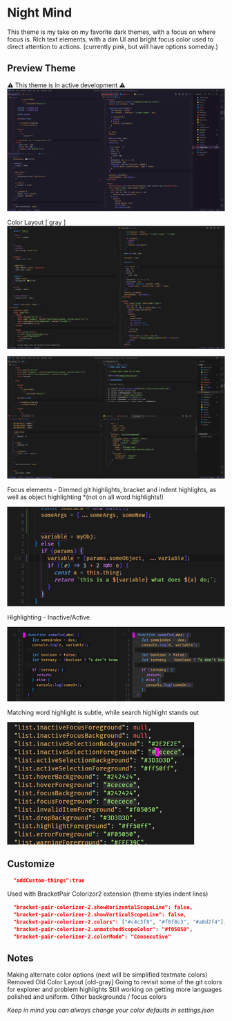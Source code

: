 # Night Mind

This theme is my take on my favorite dark themes, with a focus on where focus is. Rich text elements, with a dim UI and bright focus color used to direct attention to actions. (currently pink, but will have options someday.)

## Preview Theme

⚠ This theme is in active development ⚠
[![](https://raw.githubusercontent.com/b1m1nd/night-mind-theme/develop/images/screen-purple-main.png)](https://raw.githubusercontent.com/b1m1nd/night-mind-theme/develop/images/screen-purple-main.png)

Color Layout [ gray ]
[![](https://raw.githubusercontent.com/b1m1nd/night-mind-theme/develop/images/screen-alt-main.png)](https://raw.githubusercontent.com/b1m1nd/night-mind-theme/develop/images/screen-alt-main.png)

[![](https://raw.githubusercontent.com/b1m1nd/night-mind-theme/develop/images/screen-main.png)](https://raw.githubusercontent.com/b1m1nd/night-mind-theme/develop/images/screen-main.png)

Focus elements - Dimmed git highlights, bracket and indent highlights, as well as object highlighting \*(not on all word highlights!)

[![](https://raw.githubusercontent.com/b1m1nd/night-mind-theme/develop/images/screen-editor-focus2.png)](https://raw.githubusercontent.com/b1m1nd/night-mind-theme/develop/images/screen-editor-focus2.png)

Highlighting - Inactive/Active

[![](https://raw.githubusercontent.com/b1m1nd/night-mind-theme/develop/images/screen-selection2.png)](https://raw.githubusercontent.com/b1m1nd/night-mind-theme/develop/images/screen-selection2.png)

Matching word highlight is subtle, while search highlight stands out

[![](https://raw.githubusercontent.com/b1m1nd/night-mind-theme/develop/images/screen-highlight.gif)](https://raw.githubusercontent.com/b1m1nd/night-mind-theme/develop/images/screen-highlight.gif)

## Customize

```json
  "addCustom-things":true
```

Used with BracketPair Colorizor2 extension (theme styles indent lines)

```json
  "bracket-pair-colorizer-2.showHorizontalScopeLine": false,
  "bracket-pair-colorizer-2.showVerticalScopeLine": false,
  "bracket-pair-colorizer-2.colors": ["#c4c3f8", "#f8f8c3", "#a8d2f4"],
  "bracket-pair-colorizer-2.unmatchedScopeColor": "#f05050",
  "bracket-pair-colorizer-2.colorMode": "Consecutive"
```

## Notes

Making alternate color options (next will be simplified textmate colors)
Removed Old Color Layout [old-gray]
Going to revisit some of the git colors for explorer and problem highlights
Still working on getting more languages polished and uniform.
Other backgrounds / focus colors

_Keep in mind you can always change your color defaults in settings.json_
